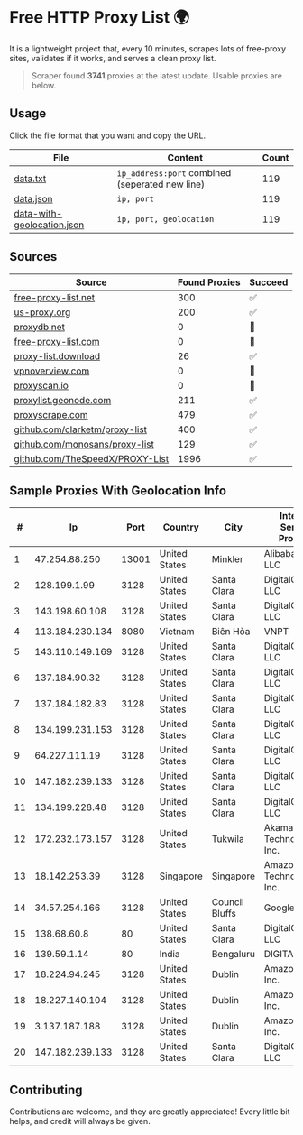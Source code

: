 
# Free HTTP Proxy List 🌍

It is a lightweight project that, every 10 minutes, scrapes lots of free-proxy sites, validates if it works, and serves a clean proxy list.


> Scraper found **3741** proxies at the latest update. Usable proxies are below.

## Usage

Click the file format that you want and copy the URL.


|File|Content|Count|
|----|-------|-----|
|[data.txt](https://raw.githubusercontent.com/themiralay/Proxy-List-World/master/data.txt)|`ip_address:port` combined (seperated new line)|119|
|[data.json](https://raw.githubusercontent.com/themiralay/Proxy-List-World/master/data.json)|`ip, port`|119|
|[data-with-geolocation.json](https://raw.githubusercontent.com/themiralay/Proxy-List-World/master/data-with-geolocation.json)|`ip, port, geolocation`|119|

## Sources

|Source|Found Proxies|Succeed|
|------|-------------|-------|
|[free-proxy-list.net](https://free-proxy-list.net)|300|✅|
|[us-proxy.org](https://www.us-proxy.org)|200|✅|
|[proxydb.net](http://proxydb.net)|0|🚫|
|[free-proxy-list.com](https://free-proxy-list.com/?page=&port=&type%5B%5D=http&type%5B%5D=https&up_time=0&search=Search)|0|🚫|
|[proxy-list.download](https://www.proxy-list.download/HTTP)|26|✅|
|[vpnoverview.com](https://vpnoverview.com/privacy/anonymous-browsing/free-proxy-servers)|0|🚫|
|[proxyscan.io](https://www.proxyscan.io)|0|🚫|
|[proxylist.geonode.com](https://proxylist.geonode.com/api/proxy-list?limit=300&page=1&sort_by=lastChecked&sort_type=desc&protocols=http,https)|211|✅|
|[proxyscrape.com](https://api.proxyscrape.com/v2/?request=displayproxies&protocol=http&timeout=10000&country=all&ssl=all&anonymity=all)|479|✅|
|[github.com/clarketm/proxy-list](https://raw.githubusercontent.com/clarketm/proxy-list/master/proxy-list-raw.txt)|400|✅|
|[github.com/monosans/proxy-list](https://raw.githubusercontent.com/monosans/proxy-list/main/proxies/http.txt)|129|✅|
|[github.com/TheSpeedX/PROXY-List](https://raw.githubusercontent.com/TheSpeedX/PROXY-List/master/http.txt)|1996|✅|


## Sample Proxies With Geolocation Info

|#|Ip|Port|Country|City|Internet Service Provider|
|-|--|----|-------|----|-------------------------|
|1|47.254.88.250|13001|United States|Minkler|Alibaba Cloud LLC|
|2|128.199.1.99|3128|United States|Santa Clara|DigitalOcean, LLC|
|3|143.198.60.108|3128|United States|Santa Clara|DigitalOcean, LLC|
|4|113.184.230.134|8080|Vietnam|Biên Hòa|VNPT|
|5|143.110.149.169|3128|United States|Santa Clara|DigitalOcean, LLC|
|6|137.184.90.32|3128|United States|Santa Clara|DigitalOcean, LLC|
|7|137.184.182.83|3128|United States|Santa Clara|DigitalOcean, LLC|
|8|134.199.231.153|3128|United States|Santa Clara|DigitalOcean, LLC|
|9|64.227.111.19|3128|United States|Santa Clara|DigitalOcean, LLC|
|10|147.182.239.133|3128|United States|Santa Clara|DigitalOcean, LLC|
|11|134.199.228.48|3128|United States|Santa Clara|DigitalOcean, LLC|
|12|172.232.173.157|3128|United States|Tukwila|Akamai Technologies, Inc.|
|13|18.142.253.39|3128|Singapore|Singapore|Amazon Technologies Inc.|
|14|34.57.254.166|3128|United States|Council Bluffs|Google LLC|
|15|138.68.60.8|80|United States|Santa Clara|DigitalOcean, LLC|
|16|139.59.1.14|80|India|Bengaluru|DIGITALOCEAN|
|17|18.224.94.245|3128|United States|Dublin|Amazon.com, Inc.|
|18|18.227.140.104|3128|United States|Dublin|Amazon.com, Inc.|
|19|3.137.187.188|3128|United States|Dublin|Amazon.com, Inc.|
|20|147.182.239.133|3128|United States|Santa Clara|DigitalOcean, LLC|



## Contributing

Contributions are welcome, and they are greatly appreciated! Every
little bit helps, and credit will always be given.


